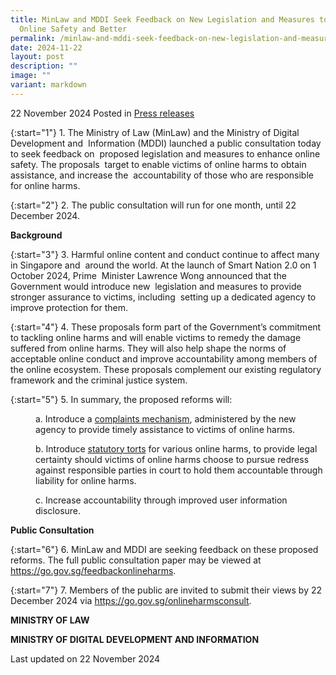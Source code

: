 ```yaml
---
title: MinLaw and MDDI Seek Feedback on New Legislation and Measures to Enhance
  Online Safety and Better
permalink: /minlaw-and-mddi-seek-feedback-on-new-legislation-and-measures-to-enhance-online-safety-and-better/
date: 2024-11-22
layout: post
description: ""
image: ""
variant: markdown
---
```

22 November 2024 Posted in [Press releases](/news/press-releases)

{:start="1"}
1.&nbsp;The Ministry of Law (MinLaw) and the Ministry of Digital Development and&nbsp; Information (MDDI) launched a public consultation today to seek feedback on&nbsp; proposed legislation and measures to enhance online safety. The proposals&nbsp; target to enable victims of online harms to obtain assistance, and increase the&nbsp; accountability of those who are responsible for online harms.

{:start="2"}
2.&nbsp;The public consultation will run for one month, until 22 December 2024.

<b>Background</b>

{:start="3"}
3.&nbsp;Harmful online content and conduct continue to affect many in Singapore and&nbsp; around the world. At the launch of Smart Nation 2.0 on 1 October 2024, Prime&nbsp; Minister Lawrence Wong announced that the Government would introduce new&nbsp; legislation and measures to provide stronger assurance to victims, including&nbsp; setting up a dedicated agency to improve protection for them.

{:start="4"}
4.&nbsp;These proposals form part of the Government’s commitment to tackling online  harms and will enable victims to remedy the damage suffered from online  harms. They will also help shape the norms of acceptable online conduct and  improve accountability among members of the online ecosystem. These  proposals complement our existing regulatory framework and the criminal  justice system.

{:start="5"}
5.&nbsp;In summary, the proposed reforms will: 

<p style="margin-left: 40px">a.&nbsp;Introduce a <u>complaints mechanism</u>, administered by the new agency to  provide timely assistance to victims of online harms.</p>

<p style="margin-left: 40px">b.&nbsp;Introduce <u>statutory torts</u> for various online harms, to provide legal certainty  should victims of online harms choose to pursue redress against  responsible parties in court to hold them accountable through liability for  online harms.</p>

<p style="margin-left: 40px">c.&nbsp;Increase accountability through improved user information disclosure.</p>

<b>Public Consultation</b>

{:start="6"}
6.&nbsp;MinLaw and MDDI are seeking feedback on these proposed reforms. The full  public consultation paper may be viewed at <a href="https://go.gov.sg/feedbackonlineharms"> https://go.gov.sg/feedbackonlineharms</a>.

{:start="7"}
7.&nbsp;Members of the public are invited to submit their views by 22 December 2024 via <a href="https://go.gov.sg/onlineharmsconsult"> https://go.gov.sg/onlineharmsconsult</a>.
  
<b>MINISTRY OF LAW</b>

<b>MINISTRY OF DIGITAL DEVELOPMENT AND INFORMATION</b>

<p class="right-side-updated">Last updated on 22 November 2024</p>